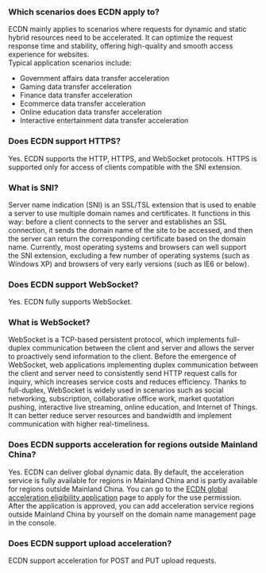 <span id="scenes"></span>

### Which scenarios does ECDN apply to?

ECDN mainly applies to scenarios where requests for dynamic and static hybrid resources need to be accelerated. It can optimize the request response time and stability, offering high-quality and smooth access experience for websites.  
Typical application scenarios include:
- Government affairs data transfer acceleration
- Gaming data transfer acceleration
- Finance data transfer acceleration
- Ecommerce data transfer acceleration
- Online education data transfer acceleration
- Interactive entertainment data transfer acceleration

<span id="https"></span>

### Does ECDN support HTTPS?

Yes. ECDN supports the HTTP, HTTPS, and WebSocket protocols. HTTPS is supported only for access of clients compatible with the SNI extension.

<span id="sni"></span>

### What is SNI?

Server name indication (SNI) is an SSL/TSL extension that is used to enable a server to use multiple domain names and certificates. It functions in this way: before a client connects to the server and establishes an SSL connection, it sends the domain name of the site to be accessed, and then the server can return the corresponding certificate based on the domain name. Currently, most operating systems and browsers can well support the SNI extension, excluding a few number of operating systems (such as Windows XP) and browsers of very early versions (such as IE6 or below). 

### Does ECDN support WebSocket?

Yes. ECDN fully supports WebSocket.

<span id="websocket"></span>

### What is WebSocket?

WebSocket is a TCP-based persistent protocol, which implements full-duplex communication between the client and server and allows the server to proactively send information to the client. Before the emergence of WebSocket, web applications implementing duplex communication between the client and server need to consistently send HTTP request calls for inquiry, which increases service costs and reduces efficiency.
Thanks to full-duplex, WebSocket is widely used in scenarios such as social networking, subscription, collaborative office work, market quotation pushing, interactive live streaming, online education, and Internet of Things. It can better reduce server resources and bandwidth and implement communication with higher real-timeliness.

<span id="global"></span>

### Does ECDN supports acceleration for regions outside Mainland China?

Yes. ECDN can deliver global dynamic data. By default, the acceleration service is fully available for regions in Mainland China and is partly available for regions outside Mainland China. You can go to the [ECDN global acceleration eligibility application](https://cloud.tencent.com/apply/p/4q956obis68) page to apply for the use permission.
After the application is approved, you can add acceleration service regions outside Mainland China by yourself on the domain name management page in the console.  

<span id="wsa"></span>

### Does ECDN support upload acceleration?
ECDN support acceleration for POST and PUT upload requests.

